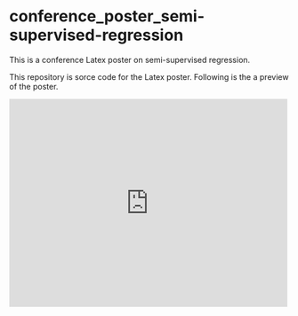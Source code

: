 # conference_poster_semi-supervised-regression
This is a conference Latex poster on semi-supervised regression.

This repository is sorce code for the Latex poster. Following is the a preview of the poster.


<embed src="https://github.com/zero-cooper/conference_poster_semi-supervised-regression/blob/master/conference_poster.pdf" width="500" height="375">

